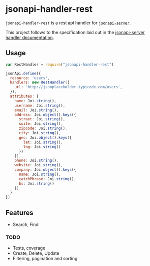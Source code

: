 # jsonapi-handler-rest

`jsonapi-handler-rest` is a rest api handler for [`jsonapi-server`](https://github.com/holidayextras/jsonapi-server).

This project follows to the specification laid out in the [jsonapi-server handler documentation](https://github.com/holidayextras/jsonapi-server/blob/master/documentation/handlers.md).

## Usage

```javascript
var RestHandler = require("jsonapi-handler-rest")

jsonApi.define({
  resource: 'users',
  handlers: new RestHandler({
    url: 'http://jsonplaceholder.typicode.com/users',
  }),
  attributes: {
    name: Joi.string(),
    username: Joi.string(),
    email: Joi.string(),
    address: Joi.object().keys({
      street: Joi.string(),
      suite: Joi.string(),
      zipcode: Joi.string(),
      city: Joi.string(),
      geo: Joi.object().keys({
        lat: Joi.string(),
        lng: Joi.string()
      })
    }),
    phone: Joi.string(),
    website: Joi.string(),
    company: Joi.object().keys({
      name: Joi.string(),
      catchPhrase: Joi.string(),
      bs: Joi.string()
    })
  }
})
```

## Features

- Search, Find

### TODO

- Tests, coverage
- Create, Delete, Update
- Filtering, pagination and sorting
